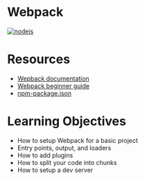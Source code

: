 # Webpack
[![nodejs](https://img.shields.io/badge/nodejs-v12.x.x-green.svg)](https://nodejs.org/en/)

# Resources

- [Wepback documentation](https://webpack.js.org/concepts/)
- [Webpack beginner guide](https://www.sitepoint.com/webpack-beginner-guide/)
- [npm-package.json](https://docs.npmjs.com/cli/v10/configuring-npm/package-json)

# Learning Objectives

- How to setup Webpack for a basic project
- Entry points, output, and loaders
- How to add plugins
- How to split your code into chunks
- How to setup a dev server